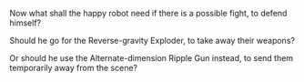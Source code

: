 Now what shall the happy robot need if there is a possible fight, to defend himself?

Should he go for the Reverse-gravity Exploder, to take away their weapons?

Or should he use the Alternate-dimension Ripple Gun instead, to send them temporarily away from the scene?